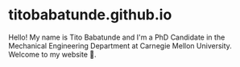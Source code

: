 # titobabatunde.github.io
Hello! My name is Tito Babatunde and I'm a PhD Candidate in the Mechanical Engineering Department at Carnegie Mellon University. Welcome to my website 🐣.
